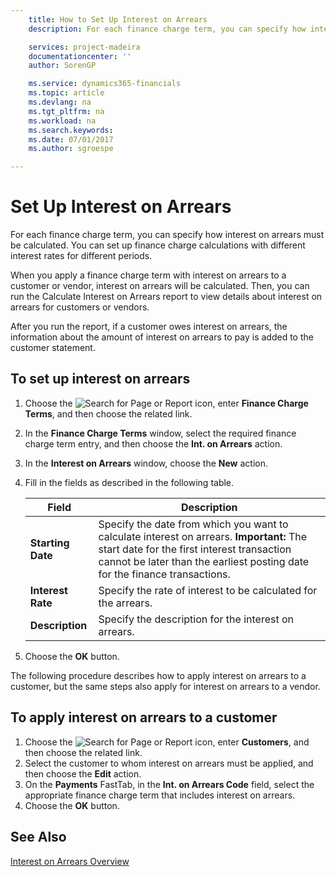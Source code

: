 ```yaml
---
    title: How to Set Up Interest on Arrears
    description: For each finance charge term, you can specify how interest on arrears must be calculated. You can set up finance charge calculations with different interest rates for different periods.

    services: project-madeira 
    documentationcenter: ''
    author: SorenGP

    ms.service: dynamics365-financials
    ms.topic: article
    ms.devlang: na
    ms.tgt_pltfrm: na
    ms.workload: na
    ms.search.keywords:
    ms.date: 07/01/2017
    ms.author: sgroespe

---
```

# Set Up Interest on Arrears
For each finance charge term, you can specify how interest on arrears must be calculated. You can set up finance charge calculations with different interest rates for different periods.  

When you apply a finance charge term with interest on arrears to a customer or vendor, interest on arrears will be calculated. Then, you can run the Calculate Interest on Arrears report to view details about interest on arrears for customers or vendors.  

After you run the report, if a customer owes interest on arrears, the information about the amount of interest on arrears to pay is added to the customer statement.  

## To set up interest on arrears  

1.  Choose the ![Search for Page or Report](../../media/ui-search/search_small.png "Search for Page or Report icon") icon, enter **Finance Charge Terms**, and then choose the related link.  
2.  In the **Finance Charge Terms** window, select the required finance charge term entry, and then choose the **Int. on Arrears** action.  
3.  In the **Interest on Arrears** window, choose the **New** action.  
4.  Fill in the fields as described in the following table.  

    |Field|Description|  
    |---------------------------------|---------------------------------------|  
    |**Starting Date**|Specify the date from which you want to calculate interest on arrears. **Important:**  The start date for the first interest transaction cannot be later than the earliest posting date for the finance transactions.|  
    |**Interest Rate**|Specify the rate of interest to be calculated for the arrears.|  
    |**Description**|Specify the description for the interest on arrears.|  

5.  Choose the **OK** button.  

The following procedure describes how to apply interest on arrears to a customer, but the same steps also apply for interest on arrears to a vendor.  

## To apply interest on arrears to a customer  

1.  Choose the ![Search for Page or Report](../../media/ui-search/search_small.png "Search for Page or Report icon") icon, enter **Customers**, and then choose the related link.  
2.  Select the customer to whom interest on arrears must be applied, and then choose the **Edit** action.  
3.  On the **Payments** FastTab, in the **Int. on Arrears Code** field, select the appropriate finance charge term that includes interest on arrears.  
4.  Choose the **OK** button.  

## See Also  
 [Interest on Arrears Overview](interest-on-arrears-overview.md)   
